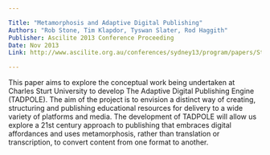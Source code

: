 ```yaml
---

Title: "Metamorphosis and Adaptive Digital Publishing"
Authors: "Rob Stone, Tim Klapdor, Tyswan Slater, Rod Haggith"
Publisher: Ascilite 2013 Conference Proceeding
Date: Nov 2013
Link: http://www.ascilite.org.au/conferences/sydney13/program/papers/Stone.php

---
```


This paper aims to explore the conceptual work being undertaken at Charles Sturt University to develop The Adaptive Digital Publishing Engine (TADPOLE). The aim of the project is to envision a distinct way of creating, structuring and publishing educational resources for delivery to a wide variety of platforms and media. The development of TADPOLE will allow us explore a 21st century approach to publishing that embraces digital affordances and uses metamorphosis, rather than translation or transcription, to convert content from one format to another.